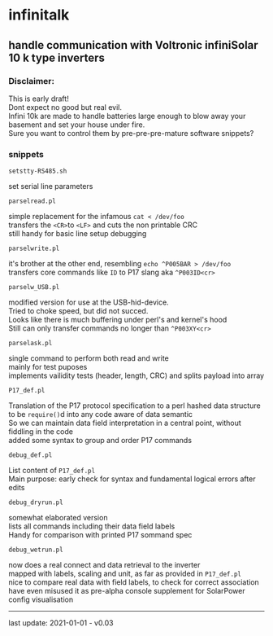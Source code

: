 # infinitalk
## handle communication with Voltronic infiniSolar 10 k type inverters
  
### Disclaimer:
This is early draft!  
Dont expect no good but real evil.  
Infini 10k are made to handle batteries large enough to blow away your basement and set your house under fire.  
Sure you want to control them by pre-pre-pre-mature software snippets?  

### snippets

    setstty-RS485.sh  
set serial line parameters
  
    parselread.pl  
simple replacement for the infamous `cat < /dev/foo`  
transfers the `<CR>`to `<LF>` and cuts the non printable CRC  
still handy for basic line setup debugging  
  
    parselwrite.pl  
it's brother at the other end, resembling `echo ^P005BAR > /dev/foo`  
transfers core commands like `ID` to P17 slang aka `^P003ID<cr>`  
  
    parselw_USB.pl  
modified version for use at the USB-hid-device.  
Tried to choke speed, but did not succed.  
Looks like there is much buffering under perl's and kernel's hood  
Still can only transfer commands no longer than `^P003XY<cr>`  
  
    parselask.pl  
single command to perform both read and write  
mainly for test puposes  
implements vailidity tests (header, length, CRC) and splits payload into array  
    
    P17_def.pl   
Translation of the P17 protocol specification to a perl hashed data structure  
to be `require()`d into any code aware of data semantic  
So we can maintain data field interpretation in a central point, without fiddling in the code  
added some syntax to group and order P17 commands  
  
    debug_def.pl  
List content of `P17_def.pl`  
Main purpose: early check for syntax and fundamental logical errors after edits  
  
    debug_dryrun.pl  
somewhat elaborated version  
lists all commands including their data field labels  
Handy for comparison with printed P17 sommand spec  
  
    debug_wetrun.pl  
now does a real connect and data retrieval to the inverter  
mapped with labels, scaling and unit, as far as provided in `P17_def.pl`  
nice to compare real data with field labels, to check for correct association  
have even misused it as pre-alpha console supplement for SolarPower config visualisation  

------

last update: 2021-01-01 - v0.03


